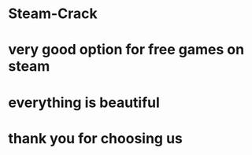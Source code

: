 # Steam-Crack
# very good option for free games on steam 
# everything is beautiful 

# thank you for choosing us
